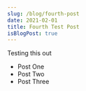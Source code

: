 ```yaml
---
slug: /blog/fourth-post
date: 2021-02-01
title: Fourth Test Post
isBlogPost: true
---
```


Testing this out

 - Post One
 - Post Two
 - Post Three